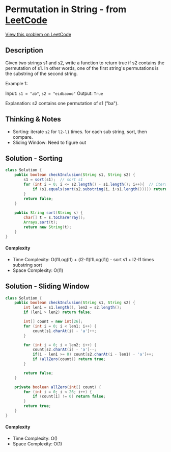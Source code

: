 # Permutation in String - from [LeetCode](https://leetcode.com)
[View this problem on LeetCode](https://leetcode.com/problems/permutation-in-string/)

## Description
Given two strings s1 and s2, write a function to return true if s2 contains the permutation of s1. In other words, one of the first string's permutations is the substring of the second string.

Example 1:

Input: `s1 = "ab"`, `s2 = "eidbaooo"`
Output: `True`

Explanation: s2 contains one permutation of s1 ("ba").

## Thinking & Notes
* Sorting: iterate `s2` for `l2-l1` times. for each sub string, sort, then compare.
* Sliding Window: Need to figure out

## Solution - Sorting
```java
class Solution {
    public boolean checkInclusion(String s1, String s2) {
        s1 = sort(s1);  // sort s1
        for (int i = 0; i <= s2.length() - s1.length(); i++){  // iterate s2 as sliding window
            if (s1.equals(sort(s2.substring(i, i+s1.length())))) return true;
        }
        return false;
    }
    
    public String sort(String s) {
        char[] t = s.toCharArray();
        Arrays.sort(t);
        return new String(t);
    }
}
```
#### Complexity
* Time Complexity: O(l1Log(l1) + (l2-l1)l1Log(l1)) - sort s1 + l2-l1 times substring sort
* Space Complexity: O(l1)

## Solution - Sliding Window
```java
class Solution {
    public boolean checkInclusion(String s1, String s2) {
        int len1 = s1.length(), len2 = s2.length();
        if (len1 > len2) return false;

        int[] count = new int[26];
        for (int i = 0; i < len1; i++) {
            count[s1.charAt(i) - 'a']++;
        }

        for (int i = 0; i < len2; i++) {
            count[s2.charAt(i) - 'a']--;
            if(i - len1 >= 0) count[s2.charAt(i - len1) - 'a']++;
            if (allZero(count)) return true;
        }

        return false;
    }

    private boolean allZero(int[] count) {
        for (int i = 0; i < 26; i++) {
            if (count[i] != 0) return false;
        }
        return true;
    }
}
```
#### Complexity
* Time Complexity: O()
* Space Complexity: O(1)
